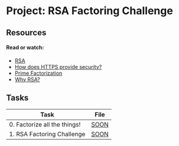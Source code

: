 # Project: RSA Factoring Challenge

## Resources

#### Read or watch:

* [RSA](https://intranet.alxswe.com/rltoken/VvijGiyWnPt8LDZjICgl1w)
* [How does HTTPS provide security?](https://intranet.alxswe.com/rltoken/vNd9XWDEu1mgexyIGDMaXQ)
* [Prime Factorization](https://intranet.alxswe.com/rltoken/kYixcru2uFRtLzb29NjiHg)
* [Why RSA?](https://intranet.alxswe.com/rltoken/JM9Zrnja-XCQwm5kEzr_xA)
## Tasks

| Task | File |
| ---- | ---- |
| 0. Factorize all the things! | [SOON](./) |
| 1. RSA Factoring Challenge | [SOON](./) |

